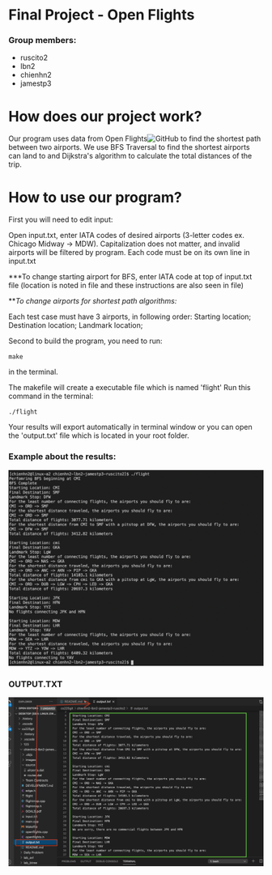# Final Project - Open Flights

### Group members:
* ruscito2
* lbn2
* chienhn2
* jamestp3

# How does our project work?
Our program uses data from Open Flights![GitHub](http://github.com) to find the shortest path between two airports.
We use BFS Traversal to find the shortest airports can land to and Dijkstra's algorithm to calculate the total distances of the trip. 

# How to use our program?

First you will need to edit input:

Open input.txt, enter IATA codes of desired airports (3-letter codes ex. Chicago Midway -> MDW).
Capitalization does not matter, and invalid airports will be filtered by program.
Each code must be on its own line in input.txt

***To change starting airport for BFS, enter IATA code at top of input.txt file
(location is noted in file and these instructions are also seen in file)

***To change airports for shortest path algorithms:*

Each test case must have 3 airports, in following order:
Starting location;
Destination location;
Landmark location;

Second to build the program, you need to run:
```make
make
```
in the terminal.

The makefile will create a executable file which is named 'flight'
Run this command in the terminal: 
```flight
./flight
```

Your results will export automatically in terminal window or you can open the 'output.txt' file which is located in your root folder.

### Example about the results:
![GitHub Logo](/images/example.png)

### OUTPUT.TXT
![GitHub Logo](/images/output.png)
